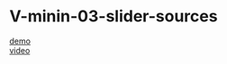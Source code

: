 # V-minin-03-slider-sources
[demo](https://skirnevskyialeksandr.github.io/V-minin-03-slider-sources/)  
[video](https://vladilen.ru/marathon/slider)
